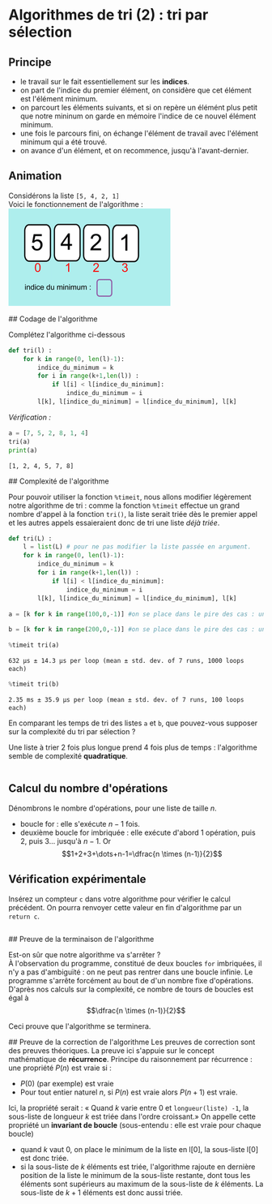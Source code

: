 # Algorithmes de tri (2) : tri par sélection

## Principe
- le travail sur le fait essentiellement sur les **indices**.
- on part de l'indice du premier élément, on considère que cet élément est l'élément minimum.
- on parcourt les éléments suivants, et si on repère un élémént plus petit que notre mininum on garde en mémoire l'indice de ce nouvel élément minimum.
- une fois le parcours fini, on échange l'élément de travail avec l'élément minimum qui a été trouvé.
- on avance d'un élément, et on recommence, jusqu'à l'avant-dernier.


## Animation
Considérons la liste `[5, 4, 2, 1]`  
Voici le fonctionnement de l'algorithme :  
![](data/selection.gif)

## Codage de l'algorithme

Complétez l'algorithme ci-dessous


```python
def tri(l) :
    for k in range(0, len(l)-1):
        indice_du_minimum = k
        for i in range(k+1,len(l)) :
            if l[i] < l[indice_du_minimum]:
                indice_du_minimum = i
        l[k], l[indice_du_minimum] = l[indice_du_minimum], l[k]
```

*Vérification :*


```python
a = [7, 5, 2, 8, 1, 4]
tri(a)
print(a)
```

    [1, 2, 4, 5, 7, 8]


## Complexité de l'algorithme

Pour pouvoir utiliser la fonction `%timeit`, nous allons modifier légèrement notre algorithme de tri : comme la fonction `%timeit` effectue un grand nombre d'appel à la fonction `tri()`, la liste serait triée dès le premier appel et les autres appels essaieraient donc de tri une liste *déjà triée*. 


```python
def tri(L) :
    l = list(L) # pour ne pas modifier la liste passée en argument.
    for k in range(0, len(l)-1):
        indice_du_minimum = k
        for i in range(k+1,len(l)) :
            if l[i] < l[indice_du_minimum]:
                indice_du_minimum = i
        l[k], l[indice_du_minimum] = l[indice_du_minimum], l[k]
```


```python
a = [k for k in range(100,0,-1)] #on se place dans le pire des cas : une liste triée dans l'ordre décroissant
```


```python
b = [k for k in range(200,0,-1)] #on se place dans le pire des cas : une liste triée dans l'ordre décroissant
```


```python
%timeit tri(a)
```

    632 µs ± 14.3 µs per loop (mean ± std. dev. of 7 runs, 1000 loops each)



```python
%timeit tri(b)
```

    2.35 ms ± 35.9 µs per loop (mean ± std. dev. of 7 runs, 100 loops each)


En comparant les temps de tri des listes `a` et `b`, que pouvez-vous supposer sur la complexité du tri par sélection ?

Une liste à trier 2 fois plus longue prend 4 fois plus de temps : l'algorithme semble de complexité **quadratique**.


```python

```

## Calcul du nombre d'opérations
Dénombrons le nombre d'opérations, pour une liste de taille $n$.
- boucle for : elle s'exécute $n-1$ fois.
- deuxième boucle for imbriquée : elle exécute d'abord 1 opération, puis 2, puis 3... jusqu'à $n-1$. Or 
$$1+2+3+\dots+n-1=\dfrac{n \times (n-1)}{2}$$

## Vérification expérimentale

Insérez un compteur `c` dans votre algorithme pour vérifier le calcul précédent. On pourra renvoyer cette valeur en fin d'algorithme par un `return c`.


```python

```

## Preuve de la terminaison de l'algorithme



Est-on sûr que notre algorithme va s'arrêter ?  
À l'observation du programme, constitué de deux boucles `for` imbriquées, il n'y a pas d'ambiguïté : on ne peut pas rentrer dans une boucle infinie. Le programme s'arrête forcément au bout de d'un nombre fixe d'opérations. 
D'après nos calculs sur la complexité, ce nombre de tours de boucles est égal à $$\dfrac{n \times (n-1)}{2}$$ 

Ceci prouve que l'algorithme se terminera.


## Preuve de la correction de l'algorithme
Les preuves de correction sont des preuves théoriques. La preuve ici s'appuie sur le concept mathématique de **récurrence**. 
Principe du raisonnement par récurrence : 
une propriété $P(n)$ est vraie si :
- $P(0)$ (par exemple) est vraie
- Pour tout entier naturel $n$, si $P(n)$ est vraie alors $P(n+1)$ est vraie.

Ici, la propriété serait : « Quand $k$ varie entre 0 et `longueur(liste) -1`, la sous-liste de longueur $k$ est triée dans l'ordre croissant.» On appelle cette propriété un **invariant de boucle** (sous-entendu : elle est vraie pour chaque boucle)

- quand $k$ vaut 0, on place le minimum de la liste en l[0], la sous-liste l[0] est donc triée.
-  si la sous-liste de $k$ éléments est triée, l'algorithme rajoute en dernière position de la liste le minimum de la sous-liste restante, dont tous les éléments sont supérieurs au maximum de la sous-liste de $k$ éléments. La sous-liste de $k+1$ éléments est donc aussi triée.



```python

```
